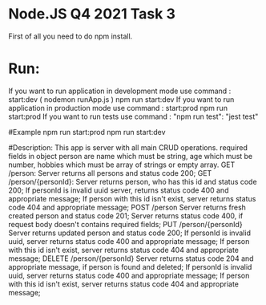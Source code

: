 # Node.JS Q4 2021 Task 3
First of all  you need to do npm install.
# Run:
If you want to run application in development mode use command : start:dev ( nodemon runApp.js ) npm run start:dev
If you want to run application in production mode use command : start:prod   npm run start:prod
If you want to run tests  use command : "npm run test": "jest test"  

#Example
npm run start:prod
npm run start:dev

#Description:
This app is server with all main CRUD operations.
required fields in object person are name which must be string,  age which must be number, hobbies which must be  array of strings or empty array.
GET /person:
Server returns all persons and status code 200;
GET /person/{personId}:
Server returns  person, who has this id  and status code 200;
If personId is invalid uuid server, returns   status code 400 and appropriate message;
If person with this id isn't exist,  server returns   status code 404 and appropriate message;
POST /person
Server returns  fresh created person and status code 201;
Server returns  status code 400, if request body doesn't  contains required fields;
PUT /person/{personId}
Server returns  updated  person and status code 200;
If personId is invalid uuid, server returns  status code 400 and appropriate message;
If person with this id isn't exist, server returns   status code 404 and appropriate message;
DELETE /person/{personId}
Server returns  status code 204 and appropriate message, if person is found and deleted;
If personId is invalid uuid, server returns  status code 400 and appropriate message;
If person with this id isn't exist,  server returns   status code 404 and appropriate message;
